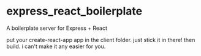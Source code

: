 # express_react_boilerplate
A boilerplate server for Express + React

put your create-react-app app in the client folder. just stick it in there! then build. i can't make it any easier for you.
